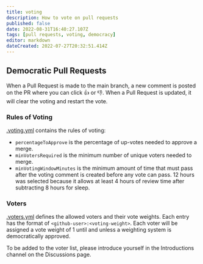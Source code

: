 ```yaml
---
title: voting
description: How to vote on pull requests
published: false
date: 2022-08-31T16:40:27.107Z
tags: [pull requests, voting, democracy]
editor: markdown
dateCreated: 2022-07-27T20:32:51.414Z
---
```


## Democratic Pull Requests

When a Pull Request is made to the main branch, a new comment is posted on the PR where you can click 👍 or 👎. When a Pull Request is updated, it will clear the voting and restart the vote.

### Rules of Voting

[.voting.yml](.voting.yml) contains the rules of voting:

- `percentageToApprove` is the percentage of up-votes needed to approve a merge.
- `minVotersRequired` is the minimum number of unique voters needed to merge.
- `minVotingWindowMinutes` is the minimum amount of time that must pass after the voting comment is created before any vote can pass. 12 hours was selected because it allows at least 4 hours of review time after subtracting 8 hours for sleep.

### Voters

[.voters.yml](.voters.yml) defines the allowed voters and their vote weights. Each entry has the format of 
`<github-user>:<voting-weight>`.  Each voter will be assigned a vote weight of 1 until and unless a weighting system is democratically approved.

To be added to the voter list, please introduce yourself in the Introductions channel on the Discussions page.
